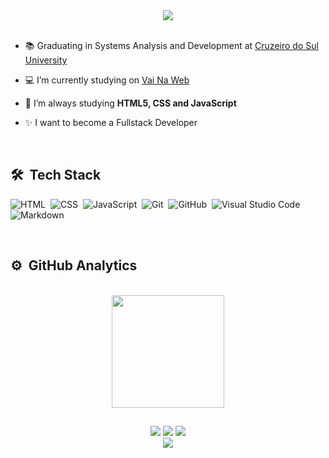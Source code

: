 <div align="center">
  <img src="https://user-images.githubusercontent.com/88857655/170327371-1a6ec467-fc49-4874-8444-e86dbf38298b.png" />
</div>

<br>

- 📚 Graduating in Systems Analysis and Development at [Cruzeiro do Sul University](https://www.cruzeirodosul.edu.br) 

- 💻 I’m currently studying on [Vai Na Web](https://www.vainaweb.com.br)

- 🌱 I’m always studying **HTML5, CSS and JavaScript**

- ✨ I want to become a Fullstack Developer

<br>

## 🛠 &nbsp;Tech Stack

![HTML](https://img.shields.io/badge/-HTML-05122A?style=flat&logo=HTML5)&nbsp;
![CSS](https://img.shields.io/badge/-CSS-05122A?style=flat&logo=CSS3&logoColor=1572B6)&nbsp;
![JavaScript](https://img.shields.io/badge/-JavaScript-05122A?style=flat&logo=javascript)&nbsp;
![Git](https://img.shields.io/badge/-Git-05122A?style=flat&logo=git)&nbsp;
![GitHub](https://img.shields.io/badge/-GitHub-05122A?style=flat&logo=github)&nbsp;
![Visual Studio Code](https://img.shields.io/badge/-VS%20Code-05122A?style=flat&logo=visual-studio-code&logoColor=007ACC)&nbsp;
![Markdown](https://img.shields.io/badge/-Markdown-05122A?style=flat&logo=markdown)&nbsp;
<!-- ![TypeScript](https://img.shields.io/badge/-TypeScript-05122A?style=flat&logo=typescript)&nbsp; -->
<!-- ![React](https://img.shields.io/badge/-React-05122A?style=flat&logo=react)&nbsp; -->
<!-- ![React Native](https://img.shields.io/badge/-React%20Native-05122A?style=flat&logo=react)&nbsp; -->
<!-- ![Node.js](https://img.shields.io/badge/-Node.js-05122A?style=flat&logo=node.js)&nbsp; -->

<br>

## ⚙️ &nbsp;GitHub Analytics
<br>

<div align="center">
  <a href="https://github.com/hamomgs">
    <img height="180em" src="https://github-readme-stats.vercel.app/api?username=hamomgs&show_icons=true&theme=nightowl&include_all_commits=true&count_private=true" />
  </a>
</div>

##
  
<div align="center">  
  <a href = "https://github.com/hamomgs"><img src="https://img.shields.io/badge/GitHub-100000?style=for-the-badge&logo=github&logoColor=white" target="_blank"></a>
  <a href = "mailto:hamomgomer947@gmail.com"><img src="https://img.shields.io/badge/Gmail-D14836?style=for-the-badge&logo=gmail&logoColor=white" target="_blank"></a>
  <a href="https://www.linkedin.com/in/https://www.linkedin.com/in/hamomgomer/" target="_blank"><img src="https://img.shields.io/badge/-LinkedIn-%230077B5?style=for-the-badge&logo=linkedin&logoColor=white" target="_blank"></a> 
</div>

<div align="center">
  <img src="https://github.com/hamomgs/hamomgs/blob/output/github-contribution-grid-snake.svg" />
</div>
